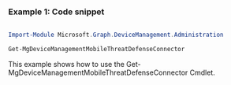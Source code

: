 ### Example 1: Code snippet

```powershell

Import-Module Microsoft.Graph.DeviceManagement.Administration

Get-MgDeviceManagementMobileThreatDefenseConnector

```
This example shows how to use the Get-MgDeviceManagementMobileThreatDefenseConnector Cmdlet.

